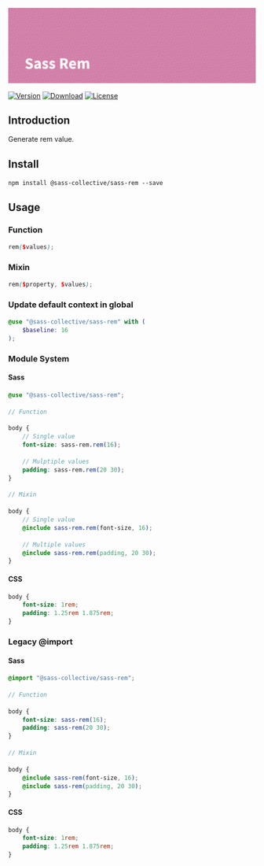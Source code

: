 ![Sass Rem](.repo/banner.png)

[![Version](https://flat.badgen.net/npm/v/@sass-collective/sass-rem)](https://www.npmjs.com/package/@sass-collective/sass-rem)
[![Download](https://flat.badgen.net/npm/dt/@sass-collective/sass-rem)](https://www.npmjs.com/package/@sass-collective/sass-rem)
[![License](https://flat.badgen.net/npm/license/@sass-collective/sass-rem)](https://www.npmjs.com/package/@sass-collective/sass-rem)

## Introduction

Generate rem value.

## Install

    npm install @sass-collective/sass-rem --save

## Usage

### Function

```scss
rem($values);
```

### Mixin

```scss
rem($property, $values);
```

### Update default context in global

```scss
@use "@sass-collective/sass-rem" with (
    $baseline: 16
);
```

### Module System

#### Sass

```scss
@use "@sass-collective/sass-rem";

// Function

body {
    // Single value
    font-size: sass-rem.rem(16);
    
    // Mulptiple values
    padding: sass-rem.rem(20 30);
}

// Mixin

body {
    // Single value
    @include sass-rem.rem(font-size, 16);
    
    // Multiple values
    @include sass-rem.rem(padding, 20 30);
}
```

#### CSS

```css
body {
    font-size: 1rem;
    padding: 1.25rem 1.875rem;
}
```

### Legacy @import

#### Sass

```scss
@import "@sass-collective/sass-rem";

// Function

body {
    font-size: sass-rem(16);
    padding: sass-rem(20 30);
}

// Mixin

body {
    @include sass-rem(font-size, 16);
    @include sass-rem(padding, 20 30);
}
```

#### CSS

```css
body {
    font-size: 1rem;
    padding: 1.25rem 1.875rem;
}
```
